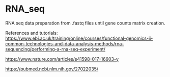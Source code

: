 # RNA_seq
 RNA seq data preparation from .fastq files until gene counts matrix creation.

References and tutorials:
https://www.ebi.ac.uk/training/online/courses/functional-genomics-ii-common-technologies-and-data-analysis-methods/rna-sequencing/performing-a-rna-seq-experiment/

https://www.nature.com/articles/s41598-017-16603-y

https://pubmed.ncbi.nlm.nih.gov/27022035/